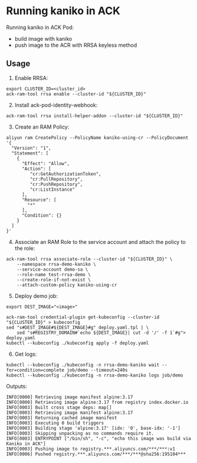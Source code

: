 # Running kaniko in ACK

Running kaniko in ACK Pod:

* build image with kaniko
* push image to the ACR with RRSA keyless method

## Usage

1. Enable RRSA:

```
export CLUSTER_ID=<cluster_id>
ack-ram-tool rrsa enable --cluster-id "${CLUSTER_ID}"
```

2. Install ack-pod-identity-webhook:

```
ack-ram-tool rrsa install-helper-addon --cluster-id "${CLUSTER_ID}"
```


3. Create an RAM Policy:

```
aliyun ram CreatePolicy --PolicyName kaniko-using-cr --PolicyDocument '{
  "Version": "1",
  "Statement": [
    {
      "Effect": "Allow",
      "Action": [
         "cr:GetAuthorizationToken",
         "cr:PullRepository",
         "cr:PushRepository",
         "cr:ListInstance"
      ],
      "Resource": [
        "*"
      ],
      "Condition": {}
    }
  ]
}'
```

4. Associate an RAM Role to the service account and attach the policy to the role:

```
ack-ram-tool rrsa associate-role --cluster-id "${CLUSTER_ID}" \
    --namespace rrsa-demo-kaniko \
    --service-account demo-sa \
    --role-name test-rrsa-demo \
    --create-role-if-not-exist \
    --attach-custom-policy kaniko-using-cr
```

5. Deploy demo job:

```
export DEST_IMAGE="<image>"

ack-ram-tool credential-plugin get-kubeconfig --cluster-id "${CLUSTER_ID}" > kubeconfig
sed "s#DEST_IMAGE#${DEST_IMAGE}#g" deploy.yaml.tpl | \
    sed "s#REGISTRY_DOMAIN#`echo ${DEST_IMAGE}| cut -d '/' -f 1`#g"> deploy.yaml
kubectl --kubeconfig ./kubeconfig apply -f deploy.yaml
```

6. Get logs:

```
kubectl --kubeconfig ./kubeconfig -n rrsa-demo-kaniko wait --for=condition=complete job/demo --timeout=240s
kubectl --kubeconfig ./kubeconfig -n rrsa-demo-kaniko logs job/demo
```

Outputs:

```
INFO[0000] Retrieving image manifest alpine:3.17        
INFO[0000] Retrieving image alpine:3.17 from registry index.docker.io 
INFO[0003] Built cross stage deps: map[]                
INFO[0003] Retrieving image manifest alpine:3.17        
INFO[0003] Returning cached image manifest              
INFO[0003] Executing 0 build triggers                   
INFO[0003] Building stage 'alpine:3.17' [idx: '0', base-idx: '-1'] 
INFO[0003] Skipping unpacking as no commands require it. 
INFO[0003] ENTRYPOINT ["/bin/sh", "-c", "echo this image was build via Kaniko in ACK"] 
INFO[0003] Pushing image to registry.***.aliyuncs.com/***/***:v1 
INFO[0006] Pushed registry.***.aliyuncs.com/***/***@sha256:195104*** 
```
